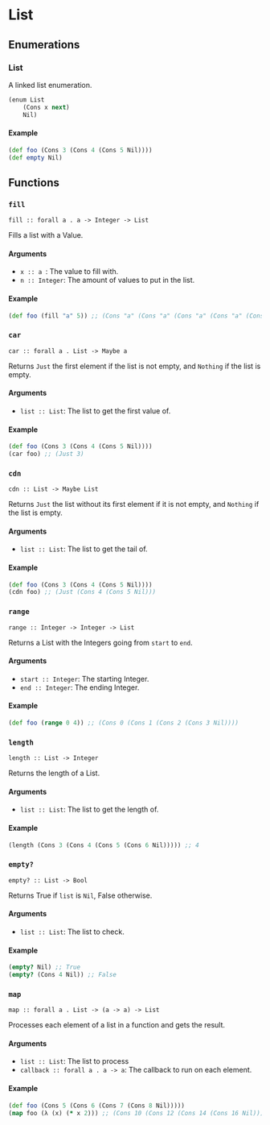 List
====

Enumerations
------------

### List

A linked list enumeration.

```clojure
(enum List
	(Cons x next)
	Nil)
```

#### Example

```clojure
(def foo (Cons 3 (Cons 4 (Cons 5 Nil))))
(def empty Nil)
```

Functions
---------

### `fill`

`fill :: forall a . a -> Integer -> List`

Fills a list with a Value.

#### Arguments

* `x :: a `: The value to fill with.
* `n :: Integer`: The amount of values to put in the list.

#### Example

```clojure
(def foo (fill "a" 5)) ;; (Cons "a" (Cons "a" (Cons "a" (Cons "a" (Cons "a" Nil)))))
```

### `car`

`car :: forall a . List -> Maybe a`

Returns `Just` the first element if the list is not empty, and `Nothing` if the list is empty.

#### Arguments

* `list :: List`: The list to get the first value of.

#### Example

```clojure
(def foo (Cons 3 (Cons 4 (Cons 5 Nil))))
(car foo) ;; (Just 3)
```

### `cdn`

`cdn :: List -> Maybe List`

Returns `Just` the list without its first element if it is not empty, and `Nothing` if the list is empty.

#### Arguments

* `list :: List`: The list to get the tail of.

#### Example

```clojure
(def foo (Cons 3 (Cons 4 (Cons 5 Nil))))
(cdn foo) ;; (Just (Cons 4 (Cons 5 Nil)))
```

### `range`

`range :: Integer -> Integer -> List`

Returns a List with the Integers going from `start` to `end`.

#### Arguments

* `start :: Integer`: The starting Integer.
* `end :: Integer`: The ending Integer.

#### Example

```clojure
(def foo (range 0 4)) ;; (Cons 0 (Cons 1 (Cons 2 (Cons 3 Nil))))
```

### `length`

`length :: List -> Integer`

Returns the length of a List.

#### Arguments

* `list :: List`: The list to get the length of.

#### Example

```clojure
(length (Cons 3 (Cons 4 (Cons 5 (Cons 6 Nil))))) ;; 4
```

### `empty?`

`empty? :: List -> Bool`

Returns True if `list` is `Nil`, False otherwise.

#### Arguments

* `list :: List`: The list to check.

#### Example

```clojure
(empty? Nil) ;; True
(empty? (Cons 4 Nil)) ;; False
```

### `map`

`map :: forall a . List -> (a -> a) -> List`

Processes each element of a list in a function and gets the result.

#### Arguments

* `list :: List`: The list to process
* `callback :: forall a . a -> a`: The callback to run on each element.

#### Example

```clojure
(def foo (Cons 5 (Cons 6 (Cons 7 (Cons 8 Nil)))))
(map foo (λ (x) (* x 2))) ;; (Cons 10 (Cons 12 (Cons 14 (Cons 16 Nil))))
```
